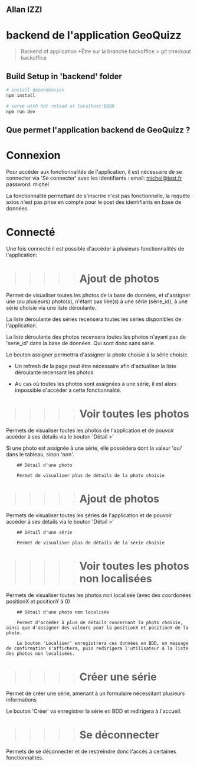 ## Allan IZZI ##
# backend de l'application GeoQuizz

> Backend of application
*Être sur la branche backoffice
    > git checkout backoffice

## Build Setup in 'backend' folder

``` bash
# install dependencies
npm install

# serve with hot reload at localhost:8080
npm run dev
```

## Que permet l'application backend de GeoQuizz ?

# Connexion

Pour accéder aux fonctionnalités de l'application, il est nécessaire de se connecter via 'Se connecter' avec les identifiants :
    email: michel@test.fr
    password: michel

La fonctionnalité permettant de s'inscrire n'est pas fonctionnelle, la requête axios n'est pas prise en compte pour le post des identifiants en base de données.

# Connecté

Une fois connecté il est possible d'accéder à plusieurs fonctionnalités de l'application:


>>>>>   # Ajout de photos

Permet de visualiser toutes les photos de la base de données, et d'assigner une (ou plusieurs) photo(s), n'étant pas liée(s) à une série (série_id), à une série choisie via une liste déroulante.

La liste déroulante des séries recensera toutes les séries disponibles de l'application.

La liste déroulante des photos recensera toutes les photos n'ayant pas de 'serie_id' dans la base de données. Qui sont donc sans série.

Le bouton assigner permettra d'assigner la photo choisie à la série choisie.

* Un refresh de la page peut être nécessaire afin d'actualiser la liste déroulante recensant les photos.

* Au cas où toutes les photos sont assignées à une série, il est alors impossible d'accéder à cette fonctionnalité.


>>>>>   # Voir toutes les photos

Permets de visualiser toutes les photos de l'application et de pouvoir accéder à ses détails via le bouton 'Détail >'

Si une photo est assignée à une série, elle possèdera dont la valeur 'oui' dans le tableau, sinon 'non'.

        ## Détail d'une photo

        Permet de visualiser plus de détails de la photo choisie

>>>>>   # Ajout de photos

Permets de visualiser toutes les séries de l'application et de pouvoir accéder à ses détails via le bouton 'Détail >'

        ## Détail d'une série

        Permet de visualiser plus de détails de la série choisie

>>>>>   # Voir toutes les photos non localisées

Permets de visualiser toutes les photos non localisée (avec des coordonées positionX et positionY à 0)

        ## Détail d'une photo non localisée

        Permet d'accéder à plus de détails concernant la photo choisie, ainsi que d'assigner des valeurs pour la positionX et positionY de la photo.

        Le bouton 'Localiser' enregistrera ces données en BDD, un message de confirmation s'affichera, puis redirigera l'utilisateur à la liste des photos non localisées.

>>>>>   # Créer une série

Permet de créer une série, amenant à un formulaire nécessitant plusieurs informations

Le bouton 'Créer' va enregistrer la série en BDD et redirigera à l'accueil.

>>>>>   # Se déconnecter

Permets de se déconnecter et de restreindre donc l'accés à certaines fonctionnalités.
